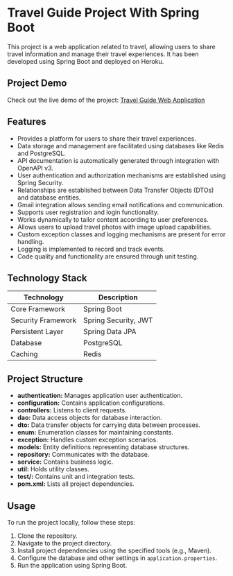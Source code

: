 # Travel Guide Project With Spring Boot

This project is a web application related to travel, allowing users to share travel information and manage their travel experiences. It has been developed using Spring Boot and deployed on Heroku.

## Project Demo

Check out the live demo of the project: [Travel Guide Web Application](https://jsuleyman.github.io/Travel-Guide-Web-Application-Fronted/#/)

## Features

- Provides a platform for users to share their travel experiences.
- Data storage and management are facilitated using databases like Redis and PostgreSQL.
- API documentation is automatically generated through integration with OpenAPI v3.
- User authentication and authorization mechanisms are established using Spring Security.
- Relationships are established between Data Transfer Objects (DTOs) and database entities.
- Gmail integration allows sending email notifications and communication.
- Supports user registration and login functionality.
- Works dynamically to tailor content according to user preferences.
- Allows users to upload travel photos with image upload capabilities.
- Custom exception classes and logging mechanisms are present for error handling.
- Logging is implemented to record and track events.
- Code quality and functionality are ensured through unit testing.

## Technology Stack

| Technology              | Description               |
|-------------------------|---------------------------|
| Core Framework          | Spring Boot               |
| Security Framework      | Spring Security, JWT      |
| Persistent Layer        | Spring Data JPA           |
| Database                | PostgreSQL                |
| Caching                 | Redis                     |

## Project Structure

- **authentication:** Manages application user authentication.
- **configuration:** Contains application configurations.
- **controllers:** Listens to client requests.
- **dao:** Data access objects for database interaction.
- **dto:** Data transfer objects for carrying data between processes.
- **enum:** Enumeration classes for maintaining constants.
- **exception:** Handles custom exception scenarios.
- **models:** Entity definitions representing database structures.
- **repository:** Communicates with the database.
- **service:** Contains business logic.
- **util:** Holds utility classes.
- **test/:** Contains unit and integration tests.
- **pom.xml:** Lists all project dependencies.

## Usage

To run the project locally, follow these steps:

1. Clone the repository.
2. Navigate to the project directory.
3. Install project dependencies using the specified tools (e.g., Maven).
4. Configure the database and other settings in `application.properties`.
5. Run the application using Spring Boot.
